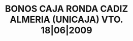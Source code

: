 ---
layout: asset
title: BONOS CAJA RONDA CADIZ ALMERIA (UNICAJA) VTO. 18|06|2009
isin: ES0364872061
---